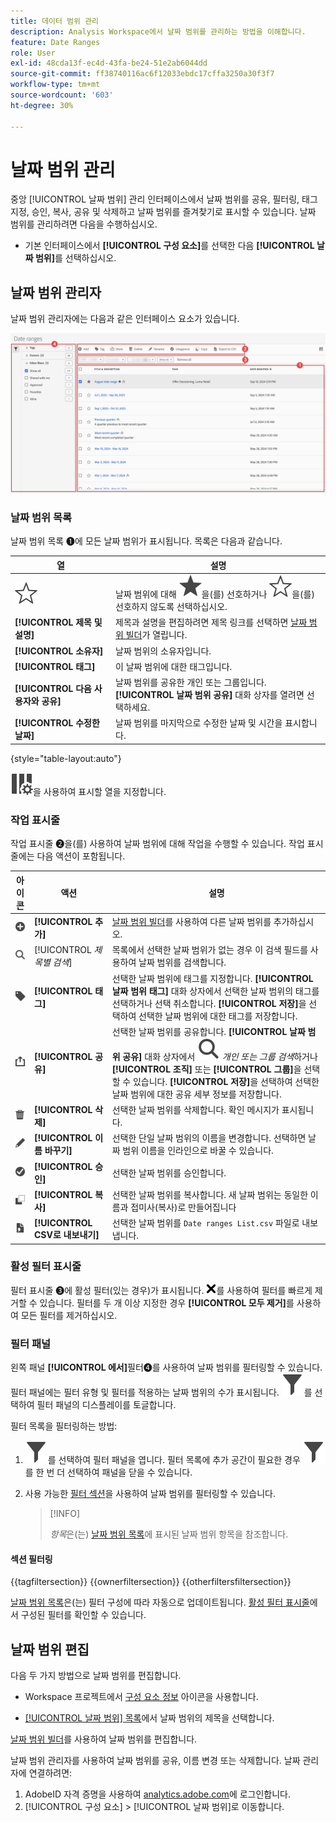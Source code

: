 ```yaml
---
title: 데이터 범위 관리
description: Analysis Workspace에서 날짜 범위를 관리하는 방법을 이해합니다.
feature: Date Ranges
role: User
exl-id: 48cda13f-ec4d-43fa-be24-51e2ab6044dd
source-git-commit: ff38740116ac6f12033ebdc17cffa3250a30f3f7
workflow-type: tm+mt
source-wordcount: '603'
ht-degree: 30%

---
```


# 날짜 범위 관리


중앙 [!UICONTROL 날짜 범위] 관리 인터페이스에서 날짜 범위를 공유, 필터링, 태그 지정, 승인, 복사, 공유 및 삭제하고 날짜 범위를 즐겨찾기로 표시할 수 있습니다. 날짜 범위를 관리하려면 다음을 수행하십시오.

* 기본 인터페이스에서 **[!UICONTROL 구성 요소]**&#x200B;를 선택한 다음 **[!UICONTROL 날짜 범위]**&#x200B;를 선택하십시오.


## 날짜 범위 관리자

날짜 범위 관리자에는 다음과 같은 인터페이스 요소가 있습니다.

![날짜 범위 인터페이스](assets/date-ranges-manager.png)

### 날짜 범위 목록

날짜 범위 목록 ➊에 모든 날짜 범위가 표시됩니다. 목록은 다음과 같습니다.

| 열 | 설명 |
| --- | --- | 
| ![StarOutline](/help/assets/icons/StarOutline.svg) | 날짜 범위에 대해 ![별](/help/assets/icons/Star.svg)을(를) 선호하거나 ![StarOutline](/help/assets/icons/StarOutline.svg)을(를) 선호하지 않도록 선택하십시오. |
| **[!UICONTROL 제목 및 설명]** | 제목과 설명을 편집하려면 제목 링크를 선택하면 [날짜 범위 빌더](create.md#date-range-builder)가 열립니다. |
| **[!UICONTROL 소유자]** | 날짜 범위의 소유자입니다. |
| **[!UICONTROL 태그]** | 이 날짜 범위에 대한 태그입니다. |
| **[!UICONTROL 다음 사용자와 공유]** | 날짜 범위를 공유한 개인 또는 그룹입니다. **[!UICONTROL 날짜 범위 공유]** 대화 상자를 열려면 선택하세요. |
| **[!UICONTROL 수정한 날짜]** | 날짜 범위를 마지막으로 수정한 날짜 및 시간을 표시합니다. |

{style="table-layout:auto"}

![ColumnSetting](/help/assets/icons/ColumnSetting.svg)을 사용하여 표시할 열을 지정합니다.

### 작업 표시줄

작업 표시줄 ➋을(를) 사용하여 날짜 범위에 대해 작업을 수행할 수 있습니다. 작업 표시줄에는 다음 액션이 포함됩니다.

| 아이콘 | 액션 | 설명 |
|:---:|---|---|
| ![AddCircle](/help/assets/icons/AddCircle.svg) | **[!UICONTROL 추가]** | [날짜 범위 빌더](create.md#date-range-builder)를 사용하여 다른 날짜 범위를 추가하십시오. |
| ![Search](/help/assets/icons/Search.svg) | [!UICONTROL *제목별 검색*] | 목록에서 선택한 날짜 범위가 없는 경우 이 검색 필드를 사용하여 날짜 범위를 검색합니다. |
| ![레이블](/help/assets/icons/Label.svg) | **[!UICONTROL 태그]** | 선택한 날짜 범위에 태그를 지정합니다. **[!UICONTROL 날짜 범위 태그]** 대화 상자에서 선택한 날짜 범위의 태그를 선택하거나 선택 취소합니다. **[!UICONTROL 저장]**&#x200B;을 선택하여 선택한 날짜 범위에 대한 태그를 저장합니다. |
| ![공유](/help/assets/icons/ShareAlt.svg) | **[!UICONTROL 공유]** | 선택한 날짜 범위를 공유합니다. **[!UICONTROL 날짜 범위 공유]** 대화 상자에서 ![검색](/help/assets/icons/Search.svg) *개인 또는 그룹 검색*&#x200B;하거나 **[!UICONTROL 조직]** 또는 **[!UICONTROL 그룹]**&#x200B;을 선택할 수 있습니다. **[!UICONTROL 저장]**&#x200B;을 선택하여 선택한 날짜 범위에 대한 공유 세부 정보를 저장합니다. |
| ![삭제](/help/assets/icons/Delete.svg) | **[!UICONTROL 삭제]** | 선택한 날짜 범위를 삭제합니다. 확인 메시지가 표시됩니다. |
| ![Edit](/help/assets/icons/Edit.svg) | **[!UICONTROL 이름 바꾸기]** | 선택한 단일 날짜 범위의 이름을 변경합니다. 선택하면 날짜 범위 이름을 인라인으로 바꿀 수 있습니다. |
| ![CheckmarkCircle](/help/assets/icons/CheckmarkCircle.svg) | **[!UICONTROL 승인]** | 선택한 날짜 범위를 승인합니다. |
| ![복사](/help/assets/icons/Copy.svg) | **[!UICONTROL 복사]** | 선택한 날짜 범위를 복사합니다. 새 날짜 범위는 동일한 이름과 접미사(복사)로 만들어집니다 |
| ![FileCSV](/help/assets/icons/FileCSV.svg) | **[!UICONTROL CSV로 내보내기]** | 선택한 날짜 범위를 `Date ranges List.csv` 파일로 내보냅니다. |

### 활성 필터 표시줄

필터 표시줄 ➌에 활성 필터(있는 경우)가 표시됩니다. ![CrossSize75](/help/assets/icons/CrossSize75.svg)를 사용하여 필터를 빠르게 제거할 수 있습니다. 필터를 두 개 이상 지정한 경우 **[!UICONTROL 모두 제거]**&#x200B;를 사용하여 모든 필터를 제거하십시오.

### 필터 패널

왼쪽 패널 **[!UICONTROL 에서]**&#x200B;필터➍를 사용하여 날짜 범위를 필터링할 수 있습니다. 필터 패널에는 필터 유형 및 필터를 적용하는 날짜 범위의 수가 표시됩니다. ![Filter](/help/assets/icons/Filter.svg)를 선택하여 필터 패널의 디스플레이를 토글합니다.

필터 목록을 필터링하는 방법:

1. ![Filter](/help/assets/icons/Filter.svg)를 선택하여 필터 패널을 엽니다. 필터 목록에 추가 공간이 필요한 경우 ![Filter](/help/assets/icons/Filter.svg)를 한 번 더 선택하여 패널을 닫을 수 있습니다.
1. 사용 가능한 [필터 섹션](#filter-sections)을 사용하여 날짜 범위를 필터링할 수 있습니다.

   >[!INFO]
   >
   >*항목*&#x200B;은(는) [날짜 범위 목록](#date-ranges-list)에 표시된 날짜 범위 항목을 참조합니다.
   > 

#### 섹션 필터링

{{tagfiltersection}}
{{ownerfiltersection}}
{{otherfiltersfiltersection}}


[날짜 범위 목록](#date-ranges-list)은(는) 필터 구성에 따라 자동으로 업데이트됩니다. [활성 필터 표시줄](#active-filter-bar)에서 구성된 필터를 확인할 수 있습니다.


## 날짜 범위 편집

다음 두 가지 방법으로 날짜 범위를 편집합니다.

* Workspace 프로젝트에서 [구성 요소 정보](/help/analyze/analysis-workspace/components/use-components-in-workspace.md#component-info) 아이콘을 사용합니다.

* [[!UICONTROL 날짜 범위] 목록](#date-ranges-list)에서 날짜 범위의 제목을 선택합니다.

[날짜 범위 빌더](create.md#date-range-builder)를 사용하여 날짜 범위를 편집합니다.




날짜 범위 관리자를 사용하여 날짜 범위를 공유, 이름 변경 또는 삭제합니다. 날짜 관리자에 연결하려면:

1. AdobeID 자격 증명을 사용하여 [analytics.adobe.com](https://analytics.adobe.com)에 로그인합니다.
1. [!UICONTROL 구성 요소] > [!UICONTROL 날짜 범위]로 이동합니다.


<!--

## Interface

![Date Ranges with Example range highlighted.](../assets/date-range-ui.png)

The date range manager includes the following options:

* **Add**: Create a new date range. See [create a date range](create.md) for more information.
* **Search by title**: Search for a date range by title. Results are filtered based on text entered here.
* **Filter**: Filter date ranges using the left column. You can filter by custom tag, owner, created by you, your favorites, approved, or shared with you. You can also search for desired filters.
* **Favorite**: Click the ![star](../assets/star.png) icon next to a date range to add it to your favorites.
* **Customize columns**: Click the ![columns](../assets/columns.png) icon to show or hide columns in the date range manager.

Click the checkbox next to one or more date ranges for more options.

* **Tag**: Apply a tag to all selected date ranges. Tags help you organize date ranges, and let you filter them using the left column.
* **Share**: Share a date range to other Experience Cloud users. If you are a product administrator, you can also share to the entire organization or groups. Date ranges that are shared to other users in your organization include a ![shared](../assets/shared.png) icon next to the title.
* **Delete**: Permanently delete the selected date range(s).
* **Rename**: If a single date range is selected, you can change its title.
* **Approve**: If you are a product admin, you can add a stamp of approval to a date range. Approved date ranges inform users in your organization that they are 'official', differentiating them from date ranges created by other users in your organization. Approved date ranges include a ![approved](../assets/approved.png) icon next to the title.
* **Unapprove**: If you are a product admin and select a date range that is already approved, you can unapprove it.
* **Copy**: Create a copy of the selected date range(s). Copying date ranges appends `(Copy)` to the end of the title of the newly copied date range(s).
* **Export to CSV**: Exports all selected date ranges into a CSV file. Columns in the resulting CSV file include all visible columns in the date range manager.
-->
